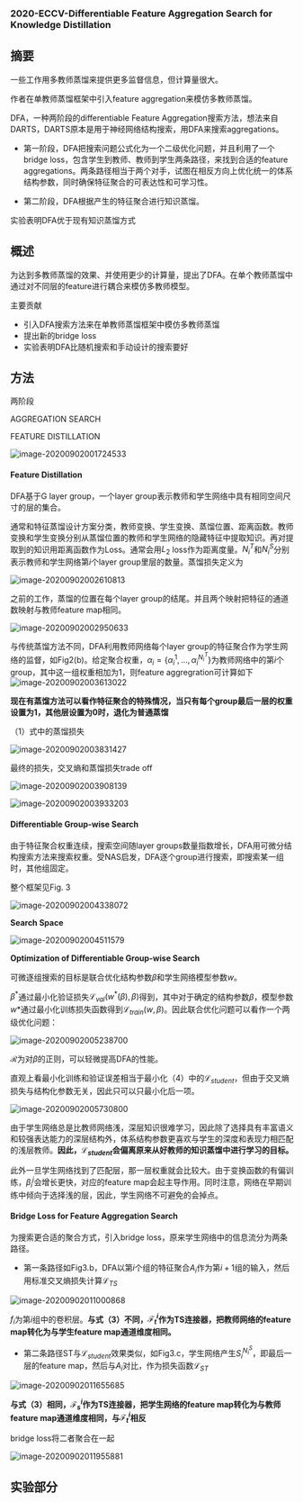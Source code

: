 ### 2020-ECCV-Differentiable Feature Aggregation Search for Knowledge Distillation



## 摘要

一些工作用多教师蒸馏来提供更多监督信息，但计算量很大。

作者在单教师蒸馏框架中引入feature aggregation来模仿多教师蒸馏。

DFA，一种两阶段的differentiable Feature Aggregation搜索方法，想法来自DARTS，DARTS原本是用于神经网络结构搜索，用DFA来搜索aggregations。



* 第一阶段，DFA把搜索问题公式化为一个二级优化问题，并且利用了一个bridge loss，包含学生到教师、教师到学生两条路径，来找到合适的feature aggregations。两条路径相当于两个对手，试图在相反方向上优化统一的体系结构参数，同时确保特征聚合的可表达性和可学习性。

* 第二阶段，DFA根据产生的特征聚合进行知识蒸馏。

实验表明DFA优于现有知识蒸馏方式



## 概述

为达到多教师蒸馏的效果、并使用更少的计算量，提出了DFA。在单个教师蒸馏中通过对不同层的feature进行耦合来模仿多教师模型。

主要贡献

* 引入DFA搜索方法来在单教师蒸馏框架中模仿多教师蒸馏
* 提出新的bridge loss
* 实验表明DFA比随机搜索和手动设计的搜索要好



## 方法

两阶段

AGGREGATION SEARCH

FEATURE DISTILLATION

![image-20200902001724533](imgs/image-20200902001724533.png)

#### Feature Distillation

DFA基于G layer group，一个layer group表示教师和学生网络中具有相同空间尺寸的层的集合。

通常和特征蒸馏设计方案分类，教师变换、学生变换、蒸馏位置、距离函数。教师变换和学生变换分别从蒸馏位置的教师和学生网络的隐藏特征中提取知识。再对提取到的知识用距离函数作为Loss。通常会用$L_2$ loss作为距离度量。$N_i^{T}$和$N_i^{S}$分别表示教师和学生网络第$i$个layer group里层的数量。蒸馏损失定义为

![image-20200902002610813](imgs/image-20200902002610813.png)

之前的工作，蒸馏的位置在每个layer group的结尾。并且两个映射把特征的通道数映射与教师feature map相同。

![image-20200902002950633](imgs/image-20200902002950633.png)

与传统蒸馏方法不同，DFA利用教师网络每个layer group的特征聚合作为学生网络的监督，如Fig2(b)。给定聚合权重，$\alpha_i=\left\{\alpha_i^1,...,\alpha_i^{N_i^T}\right\}$为教师网络中的第$i$个group，其中这一组权重相加为1，则feature aggregration可计算如下![image-20200902003613022](imgs/image-20200902003613022.png)

**现在有蒸馏方法可以看作特征聚合的特殊情况，当只有每个group最后一层的权重设置为1，其他层设置为0时，退化为普通蒸馏**

（1）式中的蒸馏损失

![image-20200902003831427](imgs/image-20200902003831427.png)

最终的损失，交叉熵和蒸馏损失trade off

![image-20200902003908139](imgs/image-20200902003908139.png)

![image-20200902003933203](imgs/image-20200902003933203.png)





#### Differentiable Group-wise Search

由于特征聚合权重连续，搜索空间随layer groups数量指数增长，DFA用可微分结构搜索方法来搜索权重。受NAS启发，DFA逐个group进行搜索，即搜索某一组时，其他组固定。

整个框架见Fig. 3

![image-20200902004338072](imgs/image-20200902004338072.png)



**Search Space**

![image-20200902004511579](imgs/image-20200902004511579.png)

**Optimization of Diﬀerentiable Group-wise Search**

可微逐组搜索的目标是联合优化结构参数$\beta$和学生网络模型参数$w$。

$\beta^*$通过最小化验证损失$\mathcal{L}_{val}\left(w^*\left(\beta\right),\beta\right)$得到，其中对于确定的结构参数$\beta$，模型参数$w*$通过最小化训练损失函数得到$\mathcal{L}_{train}\left(w,\beta\right)$。因此联合优化问题可以看作一个两级优化问题：

![image-20200902005238700](imgs/image-20200902005238700.png)

$\mathcal{R}$为对$\beta$的正则，可以轻微提高DFA的性能。

直观上看最小化训练和验证误差相当于最小化（4）中的$\mathcal{L}_{student}$，但由于交叉熵损失与结构化参数无关，因此只可以只最小化后一项。

![image-20200902005730800](imgs/image-20200902005730800.png)

由于学生网络总是比教师网络浅，深层知识很难学习，因此除了选择具有丰富语义和较强表达能力的深层结构外，体系结构参数更喜欢与学生的深度和表现力相匹配的浅层教师。**因此，$\mathcal{L}_{student}$会偏离原来从好教师的知识蒸馏中进行学习的目标。**

此外一旦学生网络找到了匹配层，那一层权重就会比较大。由于变换函数的有偏训练，$\beta_i^j$会增长更快，对应的feature map会起主导作用。同时注意，网络在早期训练中倾向于选择浅的层，因此，学生网络不可避免的会掉点。



#### Bridge Loss for Feature Aggregation Search

为搜索更合适的聚合方式，引入bridge loss，原来学生网络中的信息流分为两条路径。

* 第一条路径如Fig3.b，DFA以第$i$个组的特征聚合$A_i$作为第$i+1$组的输入，然后用标准交叉熵损失计算$\mathcal{L}_{TS}$

![image-20200902011000868](imgs/image-20200902011000868.png)

$f_i$为第$i$组中的卷积层。**与式（3）不同，$\mathcal{F}_t^i$作为TS连接器，把教师网络的feature map转化为与学生feature map通道维度相同。**

* 第二条路径ST与$\mathcal{L}_{student}$效果类似，如Fig3.c，学生网络产生$S_i^{N_i^S}$，即最后一层的feature map，然后与$A_i$对比，作为损失函数$\mathcal{L}_{ST}$

![image-20200902011655685](imgs/image-20200902011655685.png)

**与式（3）相同，$\mathcal{F}_s^i$作为TS连接器，把学生网络的feature map转化为与教师feature map通道维度相同，与$\mathcal{F}_t^i$相反**



bridge loss将二者聚合在一起

![image-20200902011955881](imgs/image-20200902011955881.png)





## 实验部分

